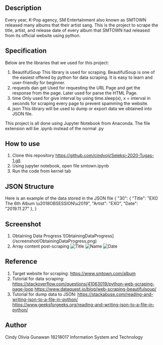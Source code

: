 ## Description
Every year, K-Pop agency, SM Entertainment also known as SMTOWN released many albums that their artist sang. This is the project to scrape the title, artist, and release date of every album that SMTOWN had released from its official website using python.

## Specification
Below are the libraries that we used for this project:
1. BeautifulSoup
This library is used for scraping. BeautifulSoup is one of the easiest offered by python for data scraping. It is easy to learn and user-friendly for beginner.
2. requests dan get
Used for requesting the URL Page and get the response from the page. Later used for parse the HTML Page.
3. time
Only used for give interval by using time.sleep(x), x = interval in seconds for scraping every page to prevent spamming the website.
4. json
This library will be used to dump or export data we obtained into JSON file.

This project is all done using Jupyter Notebook from Anaconda. The file extension will be .ipynb instead of the normal .py

## How to use
1. Clone this repository https://github.com/cindyoji/Seleksi-2020-Tugas-1.git
2. Using jupyter notebook, open file smtown.ipynb
3. Run the code from kernel tab

## JSON Structure
Here is an example of the data stored in the JSON file
{
  "30": {
        "Title": "EXO The 6th Album \u2018OBSESSION\u2019",
        "Artist": "EXO",
        "Date": "2019.11.27"
    },
}

## Screenshot
1. Obtaining Data Progress
![ObtainingDataProgress\](/screenshot/ObtainingDataProgress.png)
2. Array content post-scraping
![Title](/screenshot/title_containers.png)
![Name](/screenshot/name_containers.png)
![Date](/screenshot/date_containers.png)

## Reference
1. Target website for scraping: https://www.smtown.com/album
2. Tutorial for data scraping:
   https://stackoverflow.com/questions/41063019/python-web-scraping-page-loop
   https://www.dataquest.io/blog/web-scraping-beautifulsoup/
3. Tutorial for dump data to JSON:
   https://stackabuse.com/reading-and-writing-json-to-a-file-in-python/
   https://www.geeksforgeeks.org/reading-and-writing-json-to-a-file-in-python/

## Author
Cindy Olivia Gunawan
18218017
Information System and Technology